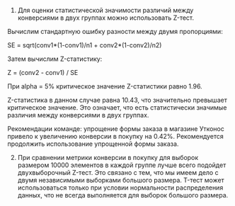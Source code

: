 1) Для оценки статистической значимости различий между конверсиями в двух группах можно использовать Z-тест. 

Вычислим стандартную ошибку разности между двумя пропорциями:

SE = sqrt(conv1*(1-conv1)/n1 + conv2*(1-conv2)/n2)

Затем вычислим Z-статистику:

Z = (conv2 - conv1) / SE

При alpha = 5% критическое значение Z-статистики равно 1.96. 

Z-статистика в данном случае равна 10.43, что значительно превышает критическое значение. Это означает, что есть статистически значимые различия между конверсиями в двух группах. 

Рекомендации команде: упрощение формы заказа в магазине Утконос привело к увеличению конверсии в покупку на 0.42%. Рекомендуется продолжить использование упрощенной формы заказа.

2) При сравнении метрики конверсии в покупку для выборок размером 10000 элементов в каждой группе лучше всего подойдет двухвыборочный Z-тест. Это связано с тем, что мы имеем дело с двумя независимыми выборками большого размера. T-тест может использоваться только при условии нормальности распределения данных, что не всегда выполняется для выборок большого размера.

